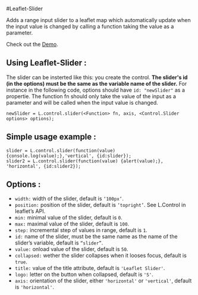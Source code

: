 #Leaflet-Slider

Adds a range input slider to a leaflet map which automatically update when the input value is changed by calling a function taking the value as a parameter.

Check out the [Demo](http://eclipse1979.github.io/leaflet.slider/example/leaflet-slider.html).

## Using Leaflet-Slider :

The slider can be insterted like this: you create the control. **The slider's id (in the options) must be the same as the variable name of the slider.** For instance in the following code, options should have `id: "newSlider"` as a propertie. The function fn should only take the value of the input as a parameter and will be called when the input value is changed.

    newSlider = L.control.slider(<Function> fn, axis, <Control.Slider options> options);


## Simple usage example :

    slider = L.control.slider(function(value) {console.log(value);},'vertical', {id:slider});
    slider2 = L.control.slider(function(value) {alert(value);}, 'horizontal', {id:slider2});



## Options :
* `width:` width of the slider, default is `‘100px’`.
* `position:` position of the slider, default is `‘topright’`. See L.Control in leaflet’s API.
* `min:` minimal value of the slider, default is `0`.
* `max:` maximal value of the slider, default is `100`.
* `step:` incremental step of values in range, default is `1`.
* `id:` name of the slider, must be the same name as the name of the slider’s variable, default is `“slider”`.
* `value:` onload value of the slider, default is `50`.
* `collapsed:` wether the slider collapses when it looses focus, default is `true`.
* `title:` value of the title attribute, default is `'Leaflet Slider'`.
* `logo:` letter on the button when collapsed, default is `'S'`.
* `axis:` orientation of the slider, either `'horizontal'` or `'vertical'`, default is `'horizontal'`.
